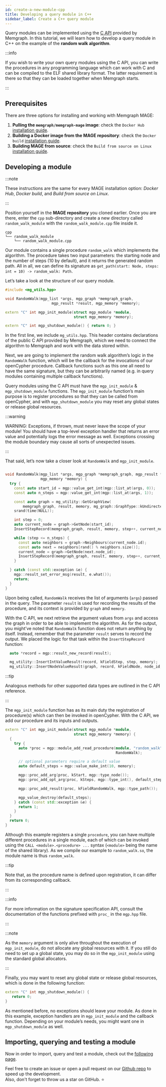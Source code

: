 ```yaml
---
id: create-a-new-module-cpp
title: Developing a query module in C++
sidebar_label: Create a C++ query module
---
```


Query modules can be implemented using the [C
API](/memgraph/reference-guide/query-modules/api/c-api)
provided by Memgraph. In this tutorial, we will learn how to develop a query
module in C++ on the example of the **random walk algorithm**.

:::info

If you wish to write your own query modules using the C API, you can write the
procedures in any programming language which can work with C and can be compiled
to the ELF shared library format. The latter requirement is there so that they
can be loaded together when Memgraph starts.

:::

## Prerequisites

There are three options for installing and working with Memgraph MAGE:

1.  **Pulling the `memgraph/memgraph-mage` image**: check the `Docker Hub`
    [installation guide](/installation/docker-hub.md).
2.  **Building a Docker image from the MAGE repository**: check the `Docker
    build` [installation guide](/installation/docker-build.md).
3.  **Building MAGE from source**: check the `Build from source on Linux`
    [installation guide](/installation/source.md).

## Developing a module

:::note

These instructions are the same for every MAGE installation option: _Docker
Hub_, _Docker build_, and _Build from source on Linux_.

:::

Position yourself in the **MAGE repository** you cloned earlier. Once you are
there, enter the `cpp` sub-directory and create a new directory called
`random_walk_module` with the `random_walk_module.cpp` file inside it.

```plaintext
cpp
└── random_walk_module
    └── random_walk_module.cpp
```

Our module contains a single procedure `random_walk` which implements the
algorithm. The procedure takes two input parameters: the starting node and the
number of steps (10 by default), and it returns the generated random path. All
in all, we can define its signature as `get_path(start: Node, steps: int = 10)
-> random_walk: Path`.

Let’s take a look at the structure of our query module.

```cpp
#include <mg_utils.hpp>

void RandomWalk(mgp_list *args, mgp_graph *memgraph_graph,
                     mgp_result *result, mgp_memory *memory);

extern "C" int mgp_init_module(struct mgp_module *module,
                               struct mgp_memory *memory);

extern "C" int mgp_shutdown_module() { return 0; }

```

In the first line, we include `mg_utils.hpp`. This header contains declarations
of the public C API provided by Memgraph, which we need to connect the algorithm
to Memgraph and work with the data stored within.

Next, we are going to implement the random walk algorithm’s logic in the
`RandomWalk` function, which will be the callback for the invocations of our
openCypher procedure. Callback functions such as this one all need to have the
same signature, but they can be arbitrarily named (e.g. in query modules
containing multiple callback functions).

Query modules using the C API must have the `mgp_init_module` &
`mgp_shutdown_module` functions. The `mgp_init_module` function’s main purpose
is to register procedures so that they can be called from openCypher, and with
`mgp_shutdown_module` you may reset any global states or release global
resources.

:::warning

WARNING: Exceptions, if thrown, must never leave the scope of your module! You
should have a top-level exception handler that returns an error value and
potentially logs the error message as well. Exceptions crossing the module
boundary may cause all sorts of unexpected issues.

:::

That said, let’s now take a closer look at `RandomWalk` and `mgp_init_module`.

```cpp

void RandomWalk(mgp_list *args, mgp_graph *memgraph_graph, mgp_result *result,
                mgp_memory *memory) {
  try {
    const auto start_id = mgp::value_get_int(mgp::list_at(args, 0));
    const auto n_steps = mgp::value_get_int(mgp::list_at(args, 1));

    const auto graph = mg_utility::GetGraphView(
        memgraph_graph, result, memory, mg_graph::GraphType::kUndirectedGraph);
    srand(time(NULL));

    int step = 0;
    auto current_node = graph->GetNode(start_id);
    InsertStepRecord(memgraph_graph, result, memory, step++, current_node.id);

    while (step <= n_steps) {
      const auto neighbors = graph->Neighbours(current_node.id);
      const auto next = neighbors[rand() % neighbors.size()];
      current_node = graph->GetNode(next.node_id);
      InsertStepRecord(memgraph_graph, result, memory, step++, current_node.id);
    }

  } catch (const std::exception &e) {
    mgp::result_set_error_msg(result, e.what());
    return;
  }
}
```

Upon being called, `RandomWalk` receives the list of arguments (`args`) passed
in the query. The parameter `result` is used for recording the results of the
procedure, and its context is provided by `graph` and `memory`.

With the C API, we next retrieve the argument values from `args` and access the
graph in order to be able to implement the algorithm. As for the output, you
might’ve noted that `RandomWalk` function does not return anything by itself.
Instead, remember that the parameter `result` serves to record the output. We
placed the logic for that task within the `InsertStepRecord` function:

```cpp
  auto *record = mgp::result_new_record(result);

  mg_utility::InsertIntValueResult(record, kFieldStep, step, memory);
  mg_utility::InsertNodeValueResult(graph, record, kFieldNode, node_id, memory);
```

:::tip

Analogous methods for other supported data types are outlined in the C API
reference.

:::

The `mgp_init_module` function has as its main duty the registration of
procedure(s) which can then be invoked in openCypher. With the C API, we add our
procedure and its inputs and outputs.

```cpp
extern "C" int mgp_init_module(struct mgp_module *module,
                               struct mgp_memory *memory) {
  {
    try {
      auto *proc = mgp::module_add_read_procedure(module, "random_walk",
                                                  RandomWalk);

      // optional parameters require a default value
      auto default_steps = mgp::value_make_int(10, memory);

      mgp::proc_add_arg(proc, kStart, mgp::type_node());
      mgp::proc_add_opt_arg(proc, kSteps, mgp::type_int(), default_steps);

      mgp::proc_add_result(proc, kFieldRandomWalk, mgp::type_path());

      mgp_value_destroy(default_steps);
    } catch (const std::exception &e) {
      return 1;
    }
  }
  return 0;
}
```

Although this example registers a single `procedure`, you can have multiple
different procedures in a single module, each of which can be invoked using the
`CALL <module>.<procedure> ...` syntax (`<module>` being the name of the shared
library). As we compile our example to `random_walk.so`, the module name is thus
`random_walk`.

:::tip

Note that, as the procedure name is defined upon registration, it can differ
from its corresponding callback.

:::

:::info

For more information on the signature specification API, consult the
documentation of the functions prefixed with `proc_` in the `mgp.hpp` file.

:::

:::note

As the `memory` argument is only alive throughout the execution of
`mgp_init_module`, do not allocate any global resources with it. If you still do
need to set up a global state, you may do so in the `mgp_init_module` using the
standard global allocators.

:::

Finally, you may want to reset any global state or release global resources,
which is done in the following function:

```cpp
extern "C" int mgp_shutdown_module() {
   return 0;
}
```

As mentioned before, no exceptions should leave your module. As done in this
example, exception handlers are in `mgp_init_module` and the callback function.
Depending on your module’s needs, you might want one in `mgp_shutdown_module` as
well.

## Importing, querying and testing a module

Now in order to import, query and test a module, check out the [following
page](/mage/tutorials/run-a-query-module).

Feel free to create an issue or open a pull request on our [Github
repo](https://github.com/memgraph/mage) to speed up the development.<br/>
Also, don't forget to throw us a star on GitHub. :star:
